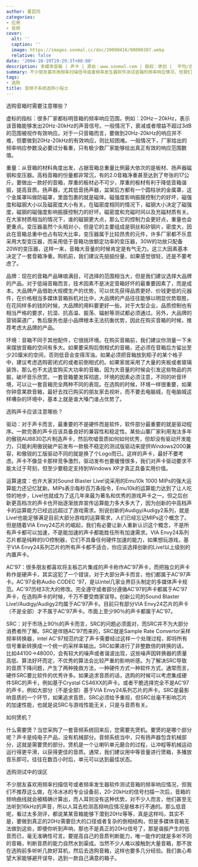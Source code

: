 ```yaml
---
author: 夏昆冈
categories:
- 应用
- 音频
cover:
  alt: ''
  caption: ''
  image: https://images.soomal.cc/doc/20090416/00000387.webp
  relative: false
date: '2004-10-19T19:29:37+08:00'
description: 多媒体音箱 | 声卡 | 源自：www.soomal.com | 版权：原创 |  平均/总评分：10.00/10
summary: 不少朋友喜欢用频率扫描信号或者频率发生器软件测试音箱的频率响应情况，但我们不推荐这么做，在冷冰冰的专业设备前，20-20kHz的信号扫描一次后，音箱的频响曲线就会被精确计算出，而人耳则没有这种优势。那么低音呢，看过太多测评，都说某某音箱能够下潜到20Hz等等，真是这样吗，其实不是……
tags:
- 选购
title: 音频子系统选购小贴士
---
```


选购音箱时需要注意哪些？

虚标的指标：很多厂家都标明音箱的频率响应范围，例如：20Hz－20kHz，表示该音箱能够发出20Hz-20kHz的声音信号。一般情况下，衰减或者增益不超过3dB的范围被视作有效响应。对于一只音箱而言，要做到20Hz-20kHz的响应并不难，但要做到20Hz-20kHz的有效响应，则比较困难。一般情况下，厂家给出的频率响应参数没必要过分看重，只有极少数厂家能够给出真正有效的响应范围数值。

重量：从音箱的材料角度出发，占据音箱总重量比例最大依次的是板材、扬声器磁钢和变压器。高档音箱的份量都非常沉，有的2.0音箱净重甚至达到了夸张的17公斤。要做出一款好的音箱，厚重的板材必不可少，厚重的板材有利于降低音箱谐振，提高音质。扬声器，尤其低音扬声器，盆架后方都有一个圆柱状的金属罩，这个金属罩叫做防磁罩，里面包裹的就是磁体。磁强度影响振膜控制力的好坏，磁强度和磁钢大小以及磁密度大小有关。在磁密度相同的情况下，磁钢大小决定了磁强度，磁钢的磁强度影响振膜控制力的好坏。磁密度和充磁时间以及充磁材质有关。在大家材质相当的情况下，谁的磁钢更大点，那么它的控制力会更好点，重量也会更重点。变压器虽然个头相对小，但是它的主要组成是铜丝和矽钢片，密度大，因此在音箱总重中也占有较大比率，变压器属于比较昂贵的元件，许多厂家都不乐意采用大型变压器，而采用低于音箱功放额定功率的变压器，30W的功放只配备20W的变压器，这样一来，音箱大音量的时候肯定是有气无力。这三大因素基本决定了一套音箱净重。购机前，我们建议先掂掂份量，如果感觉很轻，还是不要考虑了。

品牌：现在的音箱产品琳琅满目，可选择的范围相当大，但是我们建议选择大品牌的产品。对于低端音箱而言，技术因素不是决定音箱好坏的最重要因素了，而是成本。大品牌产品借助大规模生产的优势，可以优先获得品质更好、价钱更低的元器件，在价格相当多媒体音箱拆机对比中，大品牌的产品往往能够以明显优势取胜，在花同样多的钱的时候，大品牌的用料要更好一些。对于大型企业，品质控制也有相当严格的要求，抗湿、抗高温、振荡、辐射等测试都必须通过。另外，大品牌的营销渠道广，售后服务也是小品牌根本无法抗衡优势，因此在购买音箱的时候，推荐考虑大品牌的产品。

环境：音箱不同于其他配件，它很挑环境。在购买音箱前，我们建议你测量一下未来摆放音箱的空间有多大。如果要采购后倒相式的音箱，还必须在音箱后方留出至少20厘米的空间，否则低音会变得浑浊。如果必须把音箱放到柜子的某个格子中，建议考虑选购密闭式的或者前倒相式的。如果家居采用了大量的夹板或者玻璃装饰，那么也不太适宜购买大功率的音箱，因为大音量的时候会引发这些物品的共振，破坏音乐欣赏。一套音箱要发挥彻底，环境的因素必须注意，不同的听音环境，可以让一套音箱完全两种不同的表现。在选购的时候，环境一样很重要，如果你钟意某款音箱，最好去找已购买的朋友家去视听，而不要去电脑城，在电脑城这样嘈杂的环境中，基本上就是谁大嗓门谁占优势了。

选购声卡应该注意哪些？

驱动：对于声卡而言，最重要的不是硬件而是软件，软件部分最重要的就是驱动程序。一款完善的声卡应该具备良好的兼容性和稳定性。某些山寨厂家利用淘汰多年的傲锐AU8830芯片制造声卡，然后吹嘘音质如何如何优秀，但却没有驱动开发能力，只能利用傲锐破产前发布一款极不稳定的测试版驱动来提供Windows2000兼容，和傲锐的工版驱动不同的就是换了个Logo而已。这样的声卡，最好不要考虑。声卡不像显卡那样竞争激烈，驱动发布也要缓慢很多，我们对声卡驱动要求不能太过于苛刻，但至少要稳定支持到Windows XP才真正具备实用价值。

运算速度：也许大家对Sound Blaster Live!说采用的Emu10k 1000 MIPs的强大运算能力还记忆犹新。MIPs表示每秒百万条指令，Emu10k的运算能力达到了让人吃惊的地步，Live!也就成为了这几年来最为著名和优秀的游戏声卡之一。但之后创新更高档次的声卡也开始逐渐放弃宣传运算能力多大多大了，因为创新的中高档声卡的运算能力已经远远超过了游戏需求。别说创新的Audigy/Audigy2系列，就是Live!也能足够满足目前大部分游戏的运算需求，人们已经忘记MIPs这个概念了。但是随着VIA Envy24芯片的崛起，我们有必要让新人重新认识这个概念，不是所有声卡都可以加速，不是能加速的声卡都能胜任所有加速需求。VIA Envy24系列芯片都是纯粹的I/O控制器，它们不具备任何硬件加速的能力，如果想玩游戏，基于VIA Envy24系列芯片的所有声卡都不适合，你应该选择创新的Live!以上级别的内置声卡。

AC’97：很多朋友都喜欢将主板芯片集成的声卡称作AC’97声卡，而把独立的声卡称作是硬声卡，其实这犯了一个错误，对于大部分声卡而言，他们都属于AC’97声卡。AC'97全称Audio CODEC '97，是以intel几家业界巨头制定的多媒体声卡规范。AC'97历经3次大的修改。完全遵守或者部分遵循AC’97的声卡都属于AC’97声卡，在选购声卡的时候，千万不要受商家误导。创新公司的Sound Blaster Live!/Audigy/Audigy2均属于AC’97声卡。目前只有部分VIA Envy24芯片的声卡（不是全部）才不属于AC’97声卡。市面上至少90％的声卡都属于AC’97。

SRC：对于市场上90％的声卡而言，SRC的问题必须面对，而SRC并不为大部分消费者所了解。SRC是伴随AC’97而来的，SRC就是Sample Rate Convertor采样频率转换器，intel AC'97规范约定了声卡需要经过这样一个处理过程，即将所有信号重新转换成一个统一的采样率输出。SRC如果进行了非整数倍的转换的话，比如44100->48000，会有较大的噪声或者谐波出现，这些噪声因转换器的质量高低、算法好坏而定，不优秀的算法会比较严重的影响听感。为了解决SRC导致的音质下降问题，产生了两种挽救方法，一种硬件方式一种软件方式，通常而言，硬件SRC要比软件的优秀许多。如果追求音质的话，选购的时候可以考虑集成硬件SRC的声卡，例如基于Crystal CS46XX的声卡。或者干脆选择完全不是AC‘97的声卡，例如大部分（不是全部）基于VIA Envy24系列芯片的声卡。SRC是最影响音质的一个环节，如果追求音质，SRC必须给予重视，但SRC丝毫不影响芯片的加速性能，也就是说SRC与游戏性能无关，只是与音质有关。

如何煲机？

什么需要煲？当您采购了一套音频系统回来后，您需要先煲机。要煲的是哪个部分呢？声卡是纯电子产品，没有机械部分。音频系统当中，只有扬声器包含机械部分，这就是需要煲的部分。煲机是一个让喇叭单元磨合的过程，让冲程等机械运动运行得更平滑，以获得更佳的音质。通常，我们建议用中等音量进行煲箱，多播放音乐即可。往往在数百小时后，单元可以达到最佳状态。

选购测试中的误区

不少朋友喜欢用频率扫描信号或者频率发生器软件测试音箱的频率响应情况，但我们不推荐这么做，在冷冰冰的专业设备前，20-20kHz的信号扫描一次后，音箱的频响曲线就会被精确计算出，而人耳则没有这种优势，对不少人而言，他们甚至无法听到16kHz的声音，所以人耳去检测高频响应情况是根本行不通的。那么低音呢，看过太多测评，都说某某音箱能够下潜到20Hz等等，真是这样吗，其实不是，要做到真正的20Hz需要巨大的口径或者复杂的倒相结构，但是多媒体音箱无法做到这些，即便你听到声响，那也不是真正的20Hz信号了，那是谐振产生的低音而已，毫无准确性可言。要提高自己的音质判断能力，唯一能作的就是多听不同的音箱，判断音质的能力自然水到渠成。当然不少人难以接触到大量音箱，那不放在选购前多听听几款好耳机，然后去选购音箱，这样也要多几分经验。我们衷心希望大家能够避开误导，选到一款自己满意的箱子。